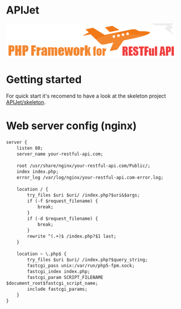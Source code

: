 # APIJet
![Logo](https://raw.githubusercontent.com/APIJet/APIJet/master/resources/api-jet-logo.png)

# Getting started
For quick start it's recomend to have a look at the skeleton project [APIJet/skeleton](https://github.com/APIJet/skeleton).

# Web server config (nginx)
```
server {
	listen 80;
	server_name your-restful-api.com;

	root /usr/share/nginx/your-restful-api.com/Public/;
	index index.php;
	error_log /var/log/nginx/your-restful-api.com-error.log;

	location / {
		try_files $uri $uri/ /index.php?$uri&$args;
		if (-f $request_filename) {
			break;
		}
		if (-d $request_filename) {
			break;
		}
		rewrite ^(.+)$ /index.php?$1 last;
	}

	location ~ \.php$ {
		try_files $uri $uri/ /index.php?$query_string;
		fastcgi_pass unix:/var/run/php5-fpm.sock;
		fastcgi_index index.php;
		fastcgi_param SCRIPT_FILENAME $document_root$fastcgi_script_name;
		include fastcgi_params;
	}
}
```
